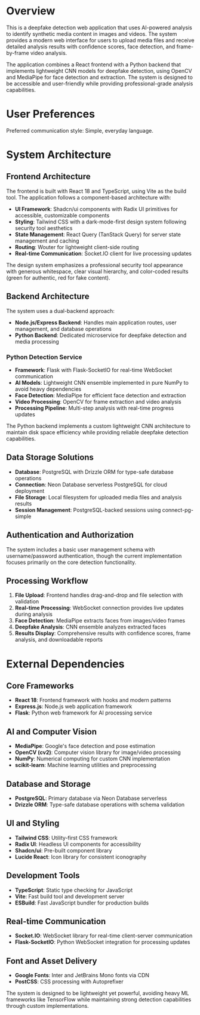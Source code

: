 # Overview

This is a deepfake detection web application that uses AI-powered analysis to identify synthetic media content in images and videos. The system provides a modern web interface for users to upload media files and receive detailed analysis results with confidence scores, face detection, and frame-by-frame video analysis.

The application combines a React frontend with a Python backend that implements lightweight CNN models for deepfake detection, using OpenCV and MediaPipe for face detection and extraction. The system is designed to be accessible and user-friendly while providing professional-grade analysis capabilities.

# User Preferences

Preferred communication style: Simple, everyday language.

# System Architecture

## Frontend Architecture
The frontend is built with React 18 and TypeScript, using Vite as the build tool. The application follows a component-based architecture with:

- **UI Framework**: Shadcn/ui components with Radix UI primitives for accessible, customizable components
- **Styling**: Tailwind CSS with a dark-mode-first design system following security tool aesthetics
- **State Management**: React Query (TanStack Query) for server state management and caching
- **Routing**: Wouter for lightweight client-side routing
- **Real-time Communication**: Socket.IO client for live processing updates

The design system emphasizes a professional security tool appearance with generous whitespace, clear visual hierarchy, and color-coded results (green for authentic, red for fake content).

## Backend Architecture
The system uses a dual-backend approach:

- **Node.js/Express Backend**: Handles main application routes, user management, and database operations
- **Python Backend**: Dedicated microservice for deepfake detection and media processing

### Python Detection Service
- **Framework**: Flask with Flask-SocketIO for real-time WebSocket communication
- **AI Models**: Lightweight CNN ensemble implemented in pure NumPy to avoid heavy dependencies
- **Face Detection**: MediaPipe for efficient face detection and extraction
- **Video Processing**: OpenCV for frame extraction and video analysis
- **Processing Pipeline**: Multi-step analysis with real-time progress updates

The Python backend implements a custom lightweight CNN architecture to maintain disk space efficiency while providing reliable deepfake detection capabilities.

## Data Storage Solutions
- **Database**: PostgreSQL with Drizzle ORM for type-safe database operations
- **Connection**: Neon Database serverless PostgreSQL for cloud deployment
- **File Storage**: Local filesystem for uploaded media files and analysis results
- **Session Management**: PostgreSQL-backed sessions using connect-pg-simple

## Authentication and Authorization
The system includes a basic user management schema with username/password authentication, though the current implementation focuses primarily on the core detection functionality.

## Processing Workflow
1. **File Upload**: Frontend handles drag-and-drop and file selection with validation
2. **Real-time Processing**: WebSocket connection provides live updates during analysis
3. **Face Detection**: MediaPipe extracts faces from images/video frames
4. **Deepfake Analysis**: CNN ensemble analyzes extracted faces
5. **Results Display**: Comprehensive results with confidence scores, frame analysis, and downloadable reports

# External Dependencies

## Core Frameworks
- **React 18**: Frontend framework with hooks and modern patterns
- **Express.js**: Node.js web application framework
- **Flask**: Python web framework for AI processing service

## AI and Computer Vision
- **MediaPipe**: Google's face detection and pose estimation
- **OpenCV (cv2)**: Computer vision library for image/video processing
- **NumPy**: Numerical computing for custom CNN implementation
- **scikit-learn**: Machine learning utilities and preprocessing

## Database and Storage
- **PostgreSQL**: Primary database via Neon Database serverless
- **Drizzle ORM**: Type-safe database operations with schema validation

## UI and Styling
- **Tailwind CSS**: Utility-first CSS framework
- **Radix UI**: Headless UI components for accessibility
- **Shadcn/ui**: Pre-built component library
- **Lucide React**: Icon library for consistent iconography

## Development Tools
- **TypeScript**: Static type checking for JavaScript
- **Vite**: Fast build tool and development server
- **ESBuild**: Fast JavaScript bundler for production builds

## Real-time Communication
- **Socket.IO**: WebSocket library for real-time client-server communication
- **Flask-SocketIO**: Python WebSocket integration for processing updates

## Font and Asset Delivery
- **Google Fonts**: Inter and JetBrains Mono fonts via CDN
- **PostCSS**: CSS processing with Autoprefixer

The system is designed to be lightweight yet powerful, avoiding heavy ML frameworks like TensorFlow while maintaining strong detection capabilities through custom implementations.